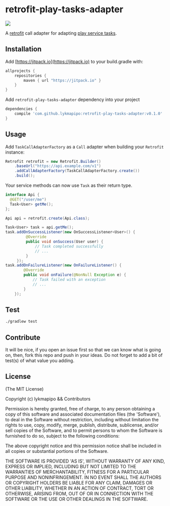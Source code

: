 retrofit-play-tasks-adapter
===========================

[![](https://jitpack.io/v/lykmapipo/retrofit-play-tasks-adapter.svg)](https://jitpack.io/#lykmapipo/retrofit-play-tasks-adapter)

A [retrofit](https://github.com/square/retrofit) call adapter for adapting [play service tasks](https://developers.google.com/android/guides/tasks).

## Installation
Add [https://jitpack.io](https://jitpack.io) to your build.gradle with:
```gradle
allprojects {
    repositories {
        maven { url "https://jitpack.io" }
    }
}
```
Add `retrofit-play-tasks-adapter` dependency into your project

```gradle
dependencies {
    compile 'com.github.lykmapipo:retrofit-play-tasks-adapter:v0.1.0'
}
```

## Usage

Add `TaskCallAdapterFactory` as a `Call` adapter when building your `Retrofit` instance:
```java
Retrofit retrofit = new Retrofit.Builder()
    .baseUrl("https://api.example.com/v1")
    .addCallAdapterFactory(TaskCallAdapterFactory.create())
    .build();
```

Your service methods can now use `Task` as their return type.
```java
interface Api {
  @GET("/user/me")
  Task<User> getMe();
};

Api api = retrofit.create(Api.class);

Task<User> task = api.getMe();
task.addOnSuccessListener(new OnSuccessListener<User>() {
         @Override
         public void onSuccess(User user) {
             // Task completed successfully
             // ...
         }
     });
task.addOnFailureListener(new OnFailureListener() {
        @Override
        public void onFailure(@NonNull Exception e) {
            // Task failed with an exception
            // ...
        }
    });
```

## Test
```sh
./gradlew test
```

## Contribute
It will be nice, if you open an issue first so that we can know what is going on, then, fork this repo and push in your ideas.
Do not forget to add a bit of test(s) of what value you adding.

## License

(The MIT License)

Copyright (c) lykmapipo && Contributors

Permission is hereby granted, free of charge, to any person obtaining
a copy of this software and associated documentation files (the
'Software'), to deal in the Software without restriction, including
without limitation the rights to use, copy, modify, merge, publish,
distribute, sublicense, and/or sell copies of the Software, and to
permit persons to whom the Software is furnished to do so, subject to
the following conditions:

The above copyright notice and this permission notice shall be
included in all copies or substantial portions of the Software.

THE SOFTWARE IS PROVIDED 'AS IS', WITHOUT WARRANTY OF ANY KIND,
EXPRESS OR IMPLIED, INCLUDING BUT NOT LIMITED TO THE WARRANTIES OF
MERCHANTABILITY, FITNESS FOR A PARTICULAR PURPOSE AND NONINFRINGEMENT.
IN NO EVENT SHALL THE AUTHORS OR COPYRIGHT HOLDERS BE LIABLE FOR ANY
CLAIM, DAMAGES OR OTHER LIABILITY, WHETHER IN AN ACTION OF CONTRACT,
TORT OR OTHERWISE, ARISING FROM, OUT OF OR IN CONNECTION WITH THE
SOFTWARE OR THE USE OR OTHER DEALINGS IN THE SOFTWARE.
